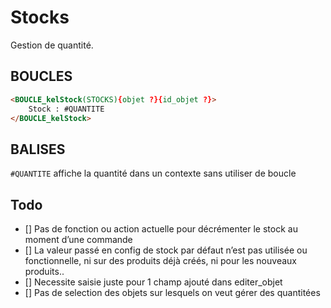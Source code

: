 # Stocks

Gestion de quantité.

## BOUCLES

```html
<BOUCLE_kelStock(STOCKS){objet ?}{id_objet ?}>
	Stock : #QUANTITE
</BOUCLE_kelStock>
```

## BALISES

`#QUANTITE` affiche la quantité dans un contexte sans utiliser de boucle


## Todo

- [] Pas de fonction ou action actuelle pour décrémenter le stock au moment d’une commande
- [] La valeur passé en config de stock par défaut n’est pas utilisée ou fonctionnelle, ni sur des produits déjà créés, ni pour les nouveaux produits..
- [] Necessite saisie juste pour 1 champ ajouté dans editer_objet
- [] Pas de selection des objets sur lesquels on veut gérer des quantitées
